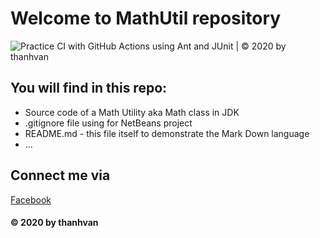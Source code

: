 # Welcome to MathUtil repository
![Practice CI with GitHub Actions using Ant and JUnit | © 2020 by thanhvan](https://github.com/thanhvanvt123/math-util/workflows/Practice%20CI%20with%20GitHub%20Actions%20using%20Ant%20and%20JUnit%20%7C%20%C2%A9%202020%20by%20thanhvan/badge.svg?branch=main&event=push)
## You will find in this repo:
* Source code of a Math Utility aka Math class in JDK
* .gitignore file using for NetBeans project
* README.md - this file itself to demonstrate the Mark
Down language
* ...

## Connect me via
[Facebook](https://facebook.com/thanhvan)

#### © 2020 by thanhvan
